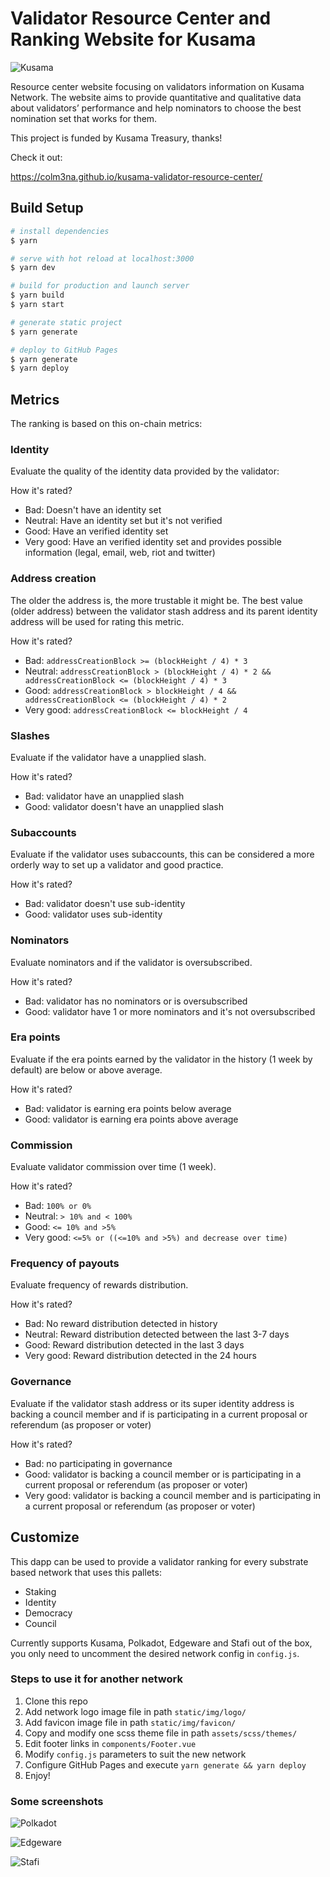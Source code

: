# Validator Resource Center and Ranking Website for Kusama

![Kusama](https://raw.githubusercontent.com/Colm3na/kusama-validator-resource-center/master/static/screenshots/kusama.png)

Resource center website focusing on validators information on Kusama Network. The website aims to provide quantitative and qualitative data about validators’ performance and help nominators to choose the best nomination set that works for them.

This project is funded by Kusama Treasury, thanks!

Check it out:

https://colm3na.github.io/kusama-validator-resource-center/

## Build Setup

```bash
# install dependencies
$ yarn

# serve with hot reload at localhost:3000
$ yarn dev

# build for production and launch server
$ yarn build
$ yarn start

# generate static project
$ yarn generate

# deploy to GitHub Pages
$ yarn generate
$ yarn deploy
```

## Metrics

The ranking is based on this on-chain metrics:

### Identity

Evaluate the quality of the identity data provided by the validator:

How it's rated?

- Bad: Doesn't have an identity set
- Neutral: Have an identity set but it's not verified
- Good: Have an verified identity set
- Very good: Have an verified identity set and provides possible information (legal, email, web, riot and twitter)

### Address creation

The older the address is, the more trustable it might be. The best value (older address) between the validator stash address and its parent identity address will be used for rating this metric.

How it's rated?

- Bad: `addressCreationBlock >= (blockHeight / 4) * 3`
- Neutral: `addressCreationBlock > (blockHeight / 4) * 2 && addressCreationBlock <= (blockHeight / 4) * 3`
- Good: `addressCreationBlock > blockHeight / 4 && addressCreationBlock <= (blockHeight / 4) * 2`
- Very good: `addressCreationBlock <= blockHeight / 4`

### Slashes

Evaluate if the validator have a unapplied slash.

How it's rated?

- Bad: validator have an unapplied slash
- Good: validator doesn't have an unapplied slash

### Subaccounts

Evaluate if the validator uses subaccounts, this can be considered a more orderly way to set up a validator and good practice.

How it's rated?

- Bad: validator doesn't use sub-identity
- Good: validator uses sub-identity

### Nominators

Evaluate nominators and if the validator is oversubscribed.

How it's rated?

- Bad: validator has no nominators or is oversubscribed
- Good: validator have 1 or more nominators and it's not oversubscribed 

### Era points

Evaluate if the era points earned by the validator in the history (1 week by default) are below or above average.

How it's rated?

- Bad: validator is earning era points below average
- Good: validator is earning era points above average

### Commission

Evaluate validator commission over time (1 week).

How it's rated?

- Bad: `100% or 0%`
- Neutral: `> 10% and < 100%` 
- Good: `<= 10% and >5%`
- Very good: `<=5% or ((<=10% and >5%) and decrease over time)`


### Frequency of payouts

Evaluate frequency of rewards distribution.

How it's rated?

- Bad: No reward distribution detected in history
- Neutral: Reward distribution detected between the last 3-7 days
- Good: Reward distribution detected in the last 3 days
- Very good: Reward distribution detected in the 24 hours

### Governance

Evaluate if the validator stash address or its super identity address is backing a council member and if is participating in a current proposal or referendum (as proposer or voter)

How it's rated?

- Bad: no participating in governance
- Good: validator is backing a council member or is participating in a current proposal or referendum (as proposer or voter)
- Very good: validator is backing a council member and is participating in a current proposal or referendum (as proposer or voter)


## Customize

This dapp can be used to provide a validator ranking for every substrate based network that uses this pallets:

- Staking
- Identity
- Democracy
- Council

Currently supports Kusama, Polkadot, Edgeware and Stafi out of the box, you only need to uncomment the desired network config in `config.js`.

### Steps to use it for another network

1. Clone this repo
2. Add network logo image file in path `static/img/logo/`
3. Add favicon image file in path `static/img/favicon/`
4. Copy and modify one scss theme file in path `assets/scss/themes/`
5. Edit footer links in `components/Footer.vue`
6. Modify `config.js` parameters to suit the new network
7. Configure GitHub Pages and execute `yarn generate && yarn deploy`
8. Enjoy!


### Some screenshots

![Polkadot](https://raw.githubusercontent.com/Colm3na/kusama-validator-resource-center/master/static/screenshots/polkadot.png)

![Edgeware](https://raw.githubusercontent.com/Colm3na/kusama-validator-resource-center/master/static/screenshots/edgeware.png)

![Stafi](https://raw.githubusercontent.com/Colm3na/kusama-validator-resource-center/master/static/screenshots/stafi.png)

